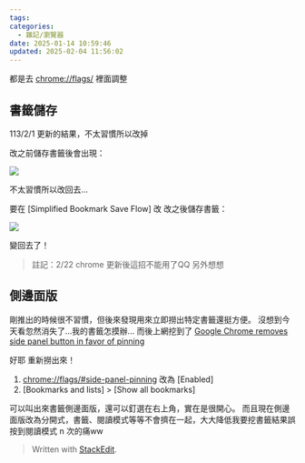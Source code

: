 ```yaml
---
tags: 
categories:
  - 雜記/瀏覽器
date: 2025-01-14 10:59:46
updated: 2025-02-04 11:56:02
---
```

都是去 [chrome://flags/](chrome://flags/) 裡面調整


## 書籤儲存

113/2/1 更新的結果，不太習慣所以改掉

改之前儲存書籤後會出現：

![](https://blogger.googleusercontent.com/img/a/AVvXsEiXAzjVCT7b9WV8KuqrTyRWjCRAm0JJW_TGzhhtOrgWgiDb_x57yZwgjP2fswvA4AE0Zj3sGqC3Z_jMwF-Ha0U_2hO06vEeTUKlwrhKJWhlfDeqRJZ6rVehz8NCUPHjjX1wkoYZLq0AOcUPtV-pc0ZTY12D3QL6Hvr_5N6FoendznzmMVjvCG2X6T3SfB8=w320)

  

不太習慣所以改回去...

要在 [Simplified Bookmark Save Flow] 改
改之後儲存書籤：

![](https://blogger.googleusercontent.com/img/a/AVvXsEhVSs3LdW3v_OvEKSOG1jqhEWJOqh4GQwW6uxCinl5qOI2ehuymcxxt8WqlSEM5ArtNs5YCas1XFP5rkKH1dsfUGHVgNajnKzZ2iKrkHY9Lc2rFHAu__YGKy5FfmAcb5za-jowqWyNMl1xorVRX-qBzsGtOPAxGesnLtbQFJTb_HaldO76SvwEi-J0Ac9c=w320)

 變回去了！

> 註記：2/22 chrome 更新後這招不能用了QQ 另外想想

## 側邊面版
剛推出的時候很不習慣，但後來發現用來立即撈出特定書籤還挺方便。
沒想到今天看忽然消失了...我的書籤怎摸辦...
而後上網挖到了 [Google Chrome removes side panel button in favor of pinning](https://9to5google.com/2024/04/12/chrome-side-panel-button/) 

好耶 重新撈出來！
1. [chrome://flags/#side-panel-pinning](chrome://flags/#side-panel-pinning) 改為 [Enabled]
2. [Bookmarks and lists] > [Show all bookmarks]

可以叫出來書籤側邊面版，還可以釘選在右上角，實在是很開心。
而且現在側邊面版改為分開式，書籤、閱讀模式等等不會擠在一起，大大降低我要挖書籤結果誤按到閱讀模式 n 次的痛ww


> Written with [StackEdit](https://stackedit.io/).